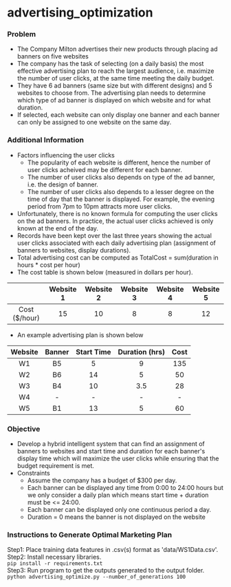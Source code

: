 # advertising_optimization

### Problem
* The Company Milton advertises their new products through placing ad banners on five websites
* The company has the task of selecting (on a daily basis) the most effective advertising plan to reach the largest audience, i.e. maximize the number of user clicks, at the same time meeting the daily budget.
* They have 6 ad banners (same size but with different designs) and 5 websites to choose from. The advertising plan needs to determine which type of ad banner is displayed on which website and for what duration.
* If selected, each website can only display one banner and each banner can only be assigned to one website on the same day.

### Additional Information
* Factors influencing the user clicks
    * The popularity of each website is different, hence the number of user clicks acheived may be different for each banner.
    * The number of user clicks also depends on type of the ad banner, i.e. the design of banner.
    * The number of user clicks also depends to a lesser degree on the time of day that the banner is displayed. For example, the evening period from 7pm to 10pm attracts more user clicks.
* Unfortunately, there is no known formula for computing the user clicks on the ad banners. In practice, the actual user clicks achieved is only known at the end of the day.
* Records have been kept over the last three years showing the actual user clicks associated with each daily advertising plan (assignment of banners to websites, display durations).
* Total advertising cost can be computed as TotalCost = sum(duration in hours * cost per hour)
* The cost table is shown below (measured in dollars per hour).

| | Website 1 | Website 2 | Website 3 | Website 4 | Website 5 |
| :------------: |:-----------:|:-----------:|:-----------:|:-----------:|:-----------:|
| Cost ($/hour)    | 15 | 10 | 8 | 8 | 12 |

* An example advertising plan is shown below

| Website | Banner | Start Time | Duration (hrs) | Cost |
|:-----------:|:-----------:|:-----------:|:-----------:|:-----------:|
| W1 | B5 | 5 | 9 | 135 |
| W2 | B6 | 14 | 5 | 50 |
| W3 | B4 | 10 | 3.5 | 28 |
| W4 | - | - | - | - |
| W5 | B1 | 13 | 5 | 60 |

### Objective
* Develop a hybrid intelligent system that can find an assignment of banners to websites and start time and duration for each banner's display time which will maximize the user clicks while ensuring that the budget requirement is met.
* Constraints
    * Assume the company has a budget of $300 per day.
    * Each banner can be displayed any time from 0:00 to 24:00 hours but we only consider a daily plan which means start time + duration must be <= 24:00.
    * Each banner can be displayed only one continuous period a day.
    * Duration = 0 means the banner is not displayed on the website

### Instructions to Generate Optimal Marketing Plan

Step1: Place training data features in .csv(s) format as 'data/WS1Data.csv'.\
Step2: Install necessary libraries.\
`pip install -r requirements.txt`\
Step3: Run program to get the outputs generated to the output folder.\
`python advertising_optimize.py --number_of_generations 100`
